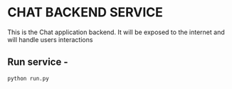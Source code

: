 # CHAT BACKEND SERVICE

This is the Chat application backend. It will be exposed to the internet and will handle users interactions


## Run service -
```bash
python run.py
```
